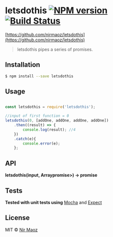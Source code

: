 # letsdothis [![NPM version](https://badge.fury.io/js/letsdothis.svg)](https://npmjs.org/package/letsdothis) [![Build Status](https://travis-ci.org/Nir%20Maoz/letsdothis.svg?branch=master)](https://travis-ci.org/Nir%20Maoz/letsdothis)

[https://github.com/nirmaoz/letsdothis](https://github.com/nirmaoz/letsdothis)

> letsdothis pipes a series of promises.

## Installation

```sh
$ npm install --save letsdothis
```

## Usage

```js

const letsdothis = require('letsdothis');

//input of first function = 0
letsdothis(0, [addOne, addOne, addOne, addOne])
    .then((result) => {
        console.log(result); //4
    })
    .catch(e){
        console.error(e);
    };
```

## API
**letsdothis(input, Array<functions->promise>) -> promise**

## Tests
**Tested with unit tests using** [Mocha](https://www.npmjs.com/package/mocha) and [Expect](https://www.npmjs.com/package/expect)

## License

MIT © [Nir Maoz](https://github.com/nirmaoz/letsdothis)
